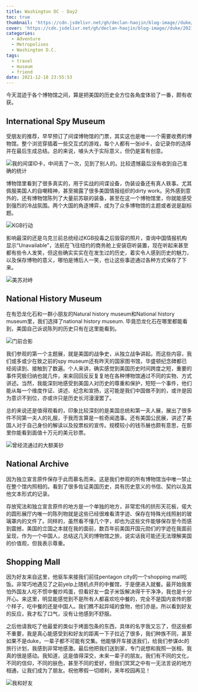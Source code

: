 ```yaml
---
title: Washington DC - Day2
toc: true
thumbnail: 'https://cdn.jsdelivr.net/gh/declan-haojin/blog-image//duke/20211219223718.png'
cover: 'https://cdn.jsdelivr.net/gh/declan-haojin/blog-image//duke/20211219223718.png'
categories:
  - Adventure
  - Metropolises
  - Washington D.C.
tags:
  - travel
  - museum
  - friend
date: 2021-12-18 23:55:53
---
```


今天混迹于各个博物馆之间，算是把美国的历史全方位各角度体验了一番，颇有收获。

<!--more-->

## International Spy Museum

受朋友的推荐，早早预订了间谍博物馆的门票，其实这也是唯一一个需要收费的博物馆。整个浏览穿插着一些交互式的游戏，每个人都有一张id卡，会记录你的选择并在最后生成总结。总的来说，噱头大于实际意义，但仍是富有创意。

![我的间谍ID卡，中间丢了一次，见到了别人的。比较遗憾最后没有收到自己准确的统计](https://cdn.jsdelivr.net/gh/declan-haojin/blog-image//duke/20211219215651.png)

博物馆里看到了很多真实的，用于实战的间谍设备，伪装设备还有真人轶事。尤其佩服美国人的自嘲精神，甚至揭露了很多美国情报组织的dirty work。另外感到意外的，还有博物馆陈列了大量前苏联的装备，甚至在这一个博物馆里，你就能感受到强烈的冷战氛围。两个大国的角逐博弈，成为了众多博物馆的主题或者说是副标题。

![KGB行动](https://cdn.jsdelivr.net/gh/declan-haojin/blog-image//duke/20211219220605.png)

影响最深的还是乌克兰前总统经过KGB投毒之后毁容的照片，查询中国情报机构显示“Unavailable”，法航在飞往纽约的商务舱上安装窃听装置，现在听起来甚至都有些令人发笑，但这些确实实实在在发生过的历史，着实令人感到历史的魅力，以及保存博物的意义，哪怕是博后人一笑，也让这些事迹通过各种方式保存了下来。

![美苏对峙](https://cdn.jsdelivr.net/gh/declan-haojin/blog-image//duke/20211219220624.png)

## National History Museum

在有恐龙化石和一群小朋友的Natural history museum和National history museum里，我们选择了national history museum. 毕竟恐龙化石在哪里都能看到，美国自己诉说陈列的历史只有在这里能看到。

![门前合影](https://cdn.jsdelivr.net/gh/declan-haojin/blog-image//duke/20211219220903.png)

我们参观的第一个主题展，就是美国的战争史，从独立战争讲起。而这些内容，我们或多或少在致之前的spy museum还有昨天的国家图书馆，华盛顿纪念碑都已经阅读到、接触到了数遍。个人来讲，确实感觉到美国历史时间跨度之短，重要的事件究极归纳也就几件，来来回回反反复复地在各种博物馆通过不同的实物、方式讲述。当然，我能深刻地感受到美国人对历史的尊重和保护，短短一个事件，他们能从每一个维度作证、讲述、纪念和宣扬，这可能是我们中国做不到的，或许是因为意识不到位，亦或许只是历史长河漫漫罢了。

总的来说还是值得观看的，印象比较深刻的是美国总统和第一夫人展，展出了很多件不同第一夫人的礼服，于我而言算是一桩奇闻逸事。还有美国公民展，讲述了美国人对于自己身份的解读以及投票权的宣传。规模较小的钱币展也颇有意思，在那里你能看到面值十万元的美元钞票。

![曾经流通过的大额美钞](https://cdn.jsdelivr.net/gh/declan-haojin/blog-image//duke/20211219221644.png)

## National Archive

因为独立宣言原件保存于此而慕名而来。这是我们参观的所有博物馆当中唯一禁止在整个馆内照相的。看到了很多佐证美国历史，具有历史意义的书信、契约以及其他文本形式的记录。

存放宪法和独立宣言原件的地方是一个单独的地方，非常宏伟的拱形天花板，偌大的圆形展厅内唯一的陈列物就是这些已经很难看清字迹、保存在特殊光线照射的玻璃罩内的文件了。同样的，虽然看不懂几个字，却也为这些文件能够保存至今而感到震撼，美国的立国之本就在我的面前，数百年前美国开国元勋们的字迹在我面前呈现，作为一个中国人，总结这几天的博物馆之旅，说实话我可能还无法理解美国的价值观，但我表示尊重。

## Shopping Mall

因为好友来自这里，他驱车来接我们前往pentagon city的一个shopping mall吃饭。非常巧地遇见了之前yelp上随机点开的中餐馆，于是便进入就餐。最开始我害怕外国友人吃不惯中餐炒鸡蛋，但看好友一盘子米饭解决得干干净净，我也是十分开心。来这里，明显能感觉到不是所有人都喜欢吃中餐的，完全不是国内宣传的那个样子，吃中餐的还是中国人。我们瞧不起异域的食物，他们亦是。所以看到好友的反应，我才松了口气，没有让他感到不舒服。

之后他请我吃了他最爱的类似于烤面包条的东西，具体的名字我又忘了，但这些都不重要，我是真心能感受到和好友的距离一下子拉近了很多，我们种族不同，甚至如果不是duke，一辈子都不可能有交集。他能够开车接送我们，给我们参谋dc的旅行计划，我感到非常地感激。最后他把我们送到家，专门说想和我照一张相，我真的很是感动。我知道，这是值得深交，未来一辈子的朋友。我们有不同的文化，不同的信仰，不同的肤色，甚至不同的爱好，但我们冥冥之中有一无法言说的地方相通，让我们成为了朋友。祝他寒假一切顺利，来年校园再见！

![我和好友](https://cdn.jsdelivr.net/gh/declan-haojin/blog-image//duke/20211219223054.png)
